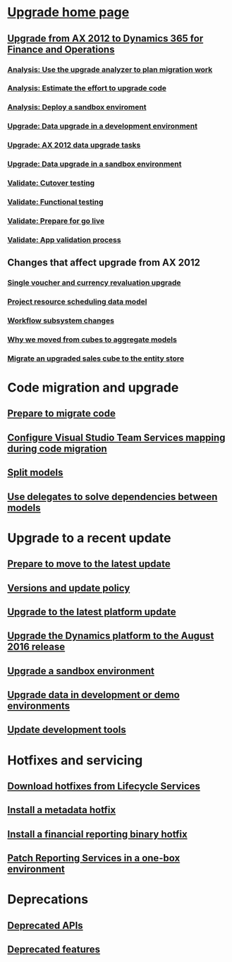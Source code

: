 # [Upgrade home page](upgrade-home-page.md)
## [Upgrade from AX 2012 to Dynamics 365 for Finance and Operations](upgrade-overview-2012.md)
### [Analysis: Use the upgrade analyzer to plan migration work](upgrade-analyzer-tool.md)
### [Analysis: Estimate the effort to upgrade code](analysis-code-upgrade.md)
### [Analysis: Deploy a sandbox enviroment](analysis-sandbox.md)
### [Upgrade: Data upgrade in a development environment](prepare-data-upgrade.md)
### [Upgrade: AX 2012 data upgrade tasks](data-upgrade-2012.md)
### [Upgrade: Data upgrade in a sandbox environment](upgrade-data-sandbox.md)
### [Validate: Cutover testing](upgrade-cutover-testing.md)
### [Validate: Functional testing](upgrade-functional-validation.md)
### [Validate: Prepare for go live](upgrade-go-live-prep.md)
### [Validate: App validation process](app-validation-process.md)

## Changes that affect upgrade from AX 2012
### [Single voucher and currency revaluation upgrade ](single-voucher-and-currency-revaluation-upgrade.md)
### [Project resource scheduling data model](data-model-changes-resource-management.md)
### [Workflow subsystem changes](workflow-subsystem.md)
### [Why we moved from cubes to aggregate models](in-memory-real-time-aggregate-models.md)
### [Migrate an upgraded sales cube to the entity store](migrate-upgraded-cube-entity-store.md)

# Code migration and upgrade
## [Prepare to migrate code](prepare-migration.md)
## [Configure Visual Studio Team Services mapping during code migration](configure-vso-solution.md)
## [Split models](../dev-tools/model-split.md)
## [Use delegates to solve dependencies between models](delegates-migration.md)

# Upgrade to a recent update
## [Prepare to move to the latest update](upgrade-latest-update.md)
## [Versions and update policy](versions-update-policy.md)
## [Upgrade to the latest platform update](upgrade-latest-platform-update.md)
## [Upgrade the Dynamics platform to the August 2016 release](update-platform-each-release.md)
## [Upgrade a sandbox environment](upgrade-sandbox-environment.md)
## [Upgrade data in development or demo environments](upgrade-data-to-latest-update.md)
## [Update development tools](../dev-tools/update-development-tools.md)

# Hotfixes and servicing
## [Download hotfixes from Lifecycle Services](download-hotfix-lcs.md)
## [Install a metadata hotfix](install-metadata-hotfix-package.md)
## [Install a financial reporting binary hotfix](install-financial-reporting-binary-hotfix.md)
## [Patch Reporting Services in a one-box environment](patch-reporting-service-environment.md)

# Deprecations
## [Deprecated APIs](deprecated-apis.md)
## [Deprecated features](deprecated-features.md)

